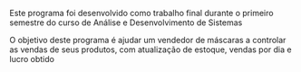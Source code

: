 Este programa foi desenvolvido como trabalho final durante o primeiro semestre do curso de Análise e Desenvolvimento de Sistemas

O objetivo deste programa é ajudar um vendedor de máscaras a controlar as vendas de seus produtos, com atualização de estoque, vendas por dia
e lucro obtido
